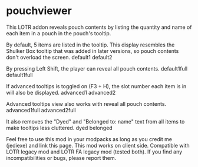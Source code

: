 # pouchviewer
This LOTR addon reveals pouch contents by listing the quantity and name of each item in a pouch in the pouch's tooltip.

By default, 5 items are listed in the tooltip. This display resembles the Shulker Box tooltip that was added in later versions, so pouch contents don't overload the screen. default1 default2

By pressing Left Shift, the player can reveal all pouch contents. default1full default1full

If advanced tooltips is toggled on (F3 + H), the slot number each item is in will also be displayed. advanced1 advanced2

Advanced tooltips view also works with reveal all pouch contents. advanced1full advanced2full

It also removes the "Dyed" and "Belonged to: name" text from all items to make tooltips less cluttered. dyed belonged

Feel free to use this mod in your modpacks as long as you credit me (jediexe) and link this page. This mod works on client side. Compatible with LOTR legacy mod and LOTR FA legacy mod (tested both). If you find any incompatibilities or bugs, please report them.
